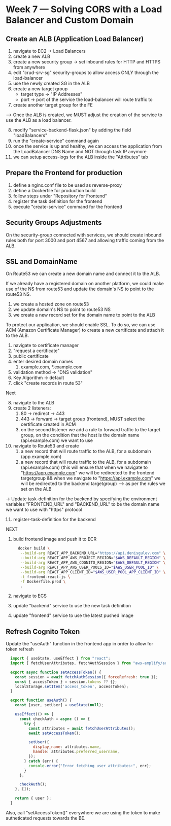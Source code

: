 # Week 7 — Solving CORS with a Load Balancer and Custom Domain

## Create an ALB (Application Load Balancer)
1. navigate to EC2 -> Load Balancers
2. create a new ALB
3. create a new security group -> set inbound rules for HTTP and HTTPS from anywhere
4. edit "crud-srv-sg" security-groups to allow access ONLY through the load-balancer
5. use the newly created SG in the ALB
6. create a new target group
    - target type -> "IP Addresses"
    - port -> port of the service the load-balancer will route traffic to
7. create another target group for the FE

--> Once the ALB is created, we MUST adjust the creation of the service to use the ALB as a load balancer.

8. modify "service-backend-flask.json" by adding the field "loadBalancers"
9. run the "create-service" command again
10. once the service is up and healthy, we can access the application from the LoadBalancer DNS Name and NOT through task IP anymore
11. we can setup access-logs for the ALB inside the "Attributes" tab

## Prepare the Frontend for production

1. define a nginx.conf file to be used as reverse-proxy
2. define a Dockerfile for production build
3. follow steps under "Repository for Frontend"
4. register the task definition for the frontend
5. execute "create-service" command for the frontend

## Security Groups Adjustments

On the security-group connected with services, we should create inbound rules both for port 3000 and port 4567 and allowing traffic coming from the ALB.

## SSL and DomainName

On Route53 we can create a new domain name and connect it to the ALB.

If we already have a registered domain on another platform, we could make use of the NS from route53 and update the domain's NS to point to the route53 NS.
1. we create a hosted zone on route53
2. we update domain's NS to point to route53 NS
3. we create a new record set for the domain name to point to the ALB


To protect our application, we should enable SSL.
To do so, we can use ACM (Amazon Certificate Manager) to create a new certificate and attach it to the ALB.

1. navigate to certificate manager
2. "request a certificate"
3. public certificate
4. enter desired domain names
    1. example.com, *.example.com
5. validation method -> "DNS validation"
6. Key Algorithm -> default
7. click "create records in route 53"

Next

8. navigate to the ALB
9. create 2 listeners:
    1. 80 -> redirect -> 443
    2. 443 -> forward -> target group (frontend), MUST select the certificate created in ACM
    3. on the second listener we add a rule to forward traffic to the target group, on the condition that the host is the domain name (api.example.com) we want to use
10. navigate to Route53 and create
    1. a new record that will route traffic to the ALB, for a subdomain (app.example.com)
    2. a new record that will route traffic to the ALB, for a subdomain (api.example.com)
       (this will ensure that when we navigate to "https://app.example.com" we will be redirected to the frontend targetgroup &&
       when we navigate to "https://api.example.com" we will be redirected to the backend targetgroup) --> as per the rules we set on the ALB

-> Update task-definition for the backend by specifying the environment variables "FRONTEND_URL" and "BACKEND_URL" to be the domain name we want to use with "https" protocol

11. register-task-definition for the backend

NEXT

1. build frontend image and push it to ECR

   ```sh
     docker build \
      --build-arg REACT_APP_BACKEND_URL="https://api.denisgulev.com" \
      --build-arg REACT_APP_AWS_PROJECT_REGION="$AWS_DEFAULT_REGION" \
      --build-arg REACT_APP_AWS_COGNITO_REGION="$AWS_DEFAULT_REGION" \
      --build-arg REACT_APP_AWS_USER_POOLS_ID="$AWS_USER_POOL_ID" \
      --build-arg REACT_APP_CLIENT_ID="$AWS_USER_POOL_APP_CLIENT_ID" \
      -t frontend-react-js \
      -f Dockerfile.prod \
      .
   ```
2. navigate to ECS
3. update "backend" service to use the new task definition
4. update "frontend" service to use the latest pushed image

## Refresh Cognito Token

Update the "useAuth" function in the frontend app in order to allow for token refresh

```js
  import { useState, useEffect } from "react";
  import { fetchUserAttributes, fetchAuthSession } from "aws-amplify/auth";

  export async function setAccessToken() {
    const session = await fetchAuthSession({ forceRefresh: true });
    const { accessToken } = session.tokens ?? {};
    localStorage.setItem('access_token', accessToken);
  }

  export function useAuth() {
    const [user, setUser] = useState(null);

    useEffect(() => {
      const checkAuth = async () => {
        try {
          const attributes = await fetchUserAttributes();
          await setAccessToken();

          setUser({
            display_name: attributes.name,
            handle: attributes.preferred_username,
          });
        } catch (err) {
          console.error("Error fetching user attributes:", err);
        }
      };

      checkAuth();
    }, []);

    return { user };
  }
```

Also, call "setAccessToken()" everywhere we are using the token to make autheticated requests towards the BE.